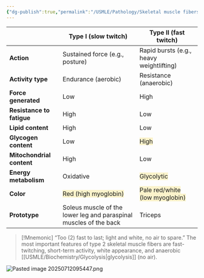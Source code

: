 ```yaml
---
{"dg-publish":true,"permalink":"/USMLE/Pathology/Skeletal muscle fibers/"}
---
```


|                           | Type I (slow twitch)                                                        | Type II (fast twitch)                                                                 |
| ------------------------- | --------------------------------------------------------------------------- | ------------------------------------------------------------------------------------- |
| **Action**                | Sustained force (e.g., posture)                                             | Rapid bursts (e.g., heavy weightlifting)                                              |
| **Activity type**         | Endurance (aerobic)                                                         | Resistance (anaerobic)                                                                |
| **Force generated**       | Low                                                                         | High                                                                                  |
| **Resistance to fatigue** | High                                                                        | Low                                                                                   |
| **Lipid content**         | High                                                                        | Low                                                                                   |
| **Glycogen content**      | Low                                                                         | <span style="background:rgba(240, 200, 0, 0.2)">High</span>                           |
| **Mitochondrial content** | High                                                                        | Low                                                                                   |
| **Energy metabolism**     | Oxidative                                                                   | <span style="background:rgba(240, 200, 0, 0.2)">Glycolytic</span>                     |
| **Color**                 | <span style="background:rgba(240, 200, 0, 0.2)">Red (high myoglobin)</span> | <span style="background:rgba(240, 200, 0, 0.2)">Pale red/white (low myoglobin)</span> |
| **Prototype**             | Soleus muscle of the lower leg and paraspinal muscles of the back           | Triceps                                                                               |


>[!Mnemonic] 
>“Too (2) fast to last; light and white, no air to spare.” The most important features of type 2 skeletal muscle fibers are fast-twitching, short-term activity, white appearance, and anaerobic [[USMLE/Biochemistry/Glycolysis\|glycolysis]] (no air).

![Pasted image 20250712095447.png](/img/user/appendix/Pasted%20image%2020250712095447.png)